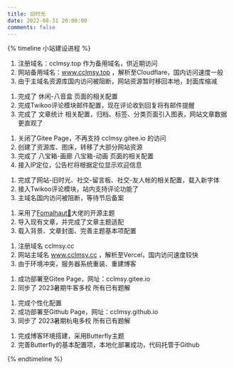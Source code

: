 ```yaml
---
title: 旧时光
date: 2022-08-31 20:00:00
comments: false
---
```


{% timeline 小站建设进程 %}

<!-- timeline 2023-10-4-->

1. 注册域名：cclmsy.top 作为备用域名，供近期访问
2. 网站备用域名：www.cclmsy.top ，解析至Cloudflare，国内访问速度一般
3. 由于主域名资源库国内访问被阻断，网站资源暂时移回本地，封面库缩减

<!-- endtimeline -->

<!-- timeline 2023-10-3-->

1. 完成了 休闲-八音盒 页面的相关配置
2. 完成Twikoo评论模块邮件配置，现在评论收到回复将有邮件提醒
3. 完成了 文章统计 相关配置，归档、标签、分类页面引入图表，网站文章数据更直观了

<!-- endtimeline -->

<!-- timeline 2023-10-2-->

1. 关闭了Gitee Page，不再支持 cclmsy.gitee.io 的访问
2. 创建了资源库、图床，转移了大部分网站资源
3. 完成了 八宝箱-画廊 八宝箱-动画 页面的相关配置
4. 接入IP定位，公告栏将根据定位显示欢迎信息

<!-- endtimeline -->

<!-- timeline 2023-10-1-->

1. 完成了网站-旧时光、社交-留言板、社交-友人帐的相关配置，载入新字体
2. 接入Twikoo评论模块，站内支持评论功能了
3. 主域名国内访问被阻断，等待节后备案

<!-- endtimeline -->

<!-- timeline 2023-9-30-->

1. 采用了[Fomalhaut🥝](https://www.fomal.cc/)大佬的开源主题
2. 导入现有文章，并完成了文章主题适配
3. 载入背景、文章封面、完善主题基本项配置

<!-- endtimeline -->

<!-- timeline 2023-9-29-->

1. 注册域名 cclmsy.cc 
2. 网站主域名 www.cclmsy.cc ，解析至Vercel，国内访问速度较快
3. 由于环境冲突，服务器系统重装、重建博客

<!-- endtimeline -->

<!-- timeline 2023-9-28-->

1. 成功部署至Gitee Page，网址：cclmsy.gitee.io
2. 同步了 2023暑期牛客多校 所有已有题解

<!-- endtimeline -->

<!-- timeline 2023-9-27-->

1. 完成个性化配置
2. 成功部署至Github Page，网址：cclmsy.github.io
3. 同步了 2023暑期杭电多校 所有已有题解

<!-- endtimeline -->

<!-- timeline 2023-9-26-->

1. 完成博客环境搭建，采用Butterfly主题
2. 完善Butterfly的基本配置项，本地化部署成功，代码托管于Github

<!-- endtimeline -->



{% endtimeline %}
